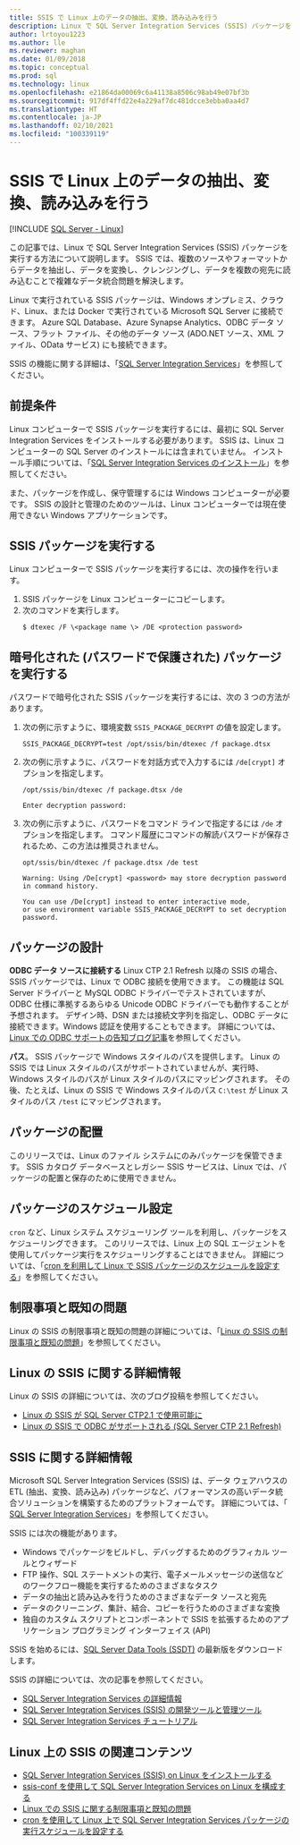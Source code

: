 ```yaml
---
title: SSIS で Linux 上のデータの抽出、変換、読み込みを行う
description: Linux で SQL Server Integration Services (SSIS) パッケージを実行する方法について説明します。 また、SSIS の機能に関する詳細情報の入手先についても説明します。
author: lrtoyou1223
ms.author: lle
ms.reviewer: maghan
ms.date: 01/09/2018
ms.topic: conceptual
ms.prod: sql
ms.technology: linux
ms.openlocfilehash: e21864da00069c6a41138a8506c98ab49e07bf3b
ms.sourcegitcommit: 917df4ffd22e4a229af7dc481dcce3ebba0aa4d7
ms.translationtype: HT
ms.contentlocale: ja-JP
ms.lasthandoff: 02/10/2021
ms.locfileid: "100339119"
---
```

# <a name="extract-transform-and-load-data-on-linux-with-ssis"></a>SSIS で Linux 上のデータの抽出、変換、読み込みを行う

[!INCLUDE [SQL Server - Linux](../includes/applies-to-version/sql-linux.md)]

この記事では、Linux で SQL Server Integration Services (SSIS) パッケージを実行する方法について説明します。 SSIS では、複数のソースやフォーマットからデータを抽出し、データを変換し、クレンジングし、データを複数の宛先に読み込むことで複雑なデータ統合問題を解決します。 

Linux で実行されている SSIS パッケージは、Windows オンプレミス、クラウド、Linux、または Docker で実行されている Microsoft SQL Server に接続できます。 Azure SQL Database、Azure Synapse Analytics、ODBC データ ソース、フラット ファイル、その他のデータ ソース (ADO.NET ソース、XML ファイル、OData サービス) にも接続できます。

SSIS の機能に関する詳細は、「[SQL Server Integration Services](../integration-services/sql-server-integration-services.md)」を参照してください。

## <a name="prerequisites"></a>前提条件

Linux コンピューターで SSIS パッケージを実行するには、最初に SQL Server Integration Services をインストールする必要があります。 SSIS は、Linux コンピューターの SQL Server のインストールには含まれていません。 インストール手順については、「[SQL Server Integration Services のインストール](sql-server-linux-setup-ssis.md)」を参照してください。

また、パッケージを作成し、保守管理するには Windows コンピューターが必要です。 SSIS の設計と管理のためのツールは、Linux コンピューターでは現在使用できない Windows アプリケーションです。 

## <a name="run-an-ssis-package"></a>SSIS パッケージを実行する

Linux コンピューターで SSIS パッケージを実行するには、次の操作を行います。

1.  SSIS パッケージを Linux コンピューターにコピーします。
2.  次のコマンドを実行します。
    ```
    $ dtexec /F \<package name \> /DE <protection password>
    ```

## <a name="run-an-encrypted-password-protected-package"></a>暗号化された (パスワードで保護された) パッケージを実行する
パスワードで暗号化された SSIS パッケージを実行するには、次の 3 つの方法があります。

1.  次の例に示すように、環境変数 `SSIS_PACKAGE_DECRYPT` の値を設定します。

    ```
    SSIS_PACKAGE_DECRYPT=test /opt/ssis/bin/dtexec /f package.dtsx
    ```

2.  次の例に示すように、パスワードを対話方式で入力するには `/de[crypt]` オプションを指定します。

    ```
    /opt/ssis/bin/dtexec /f package.dtsx /de
    
    Enter decryption password:
    ```

3.  次の例に示すように、パスワードをコマンド ラインで指定するには `/de` オプションを指定します。 コマンド履歴にコマンドの解読パスワードが保存されるため、この方法は推奨されません。

    ```
    opt/ssis/bin/dtexec /f package.dtsx /de test
    
    Warning: Using /De[crypt] <password> may store decryption password in command history.
    
    You can use /De[crypt] instead to enter interactive mode,
    or use environment variable SSIS_PACKAGE_DECRYPT to set decryption password.
    ```

## <a name="design-packages"></a>パッケージの設計

**ODBC データ ソースに接続する** Linux CTP 2.1 Refresh 以降の SSIS の場合、SSIS パッケージでは、Linux で ODBC 接続を使用できます。 この機能は SQL Server ドライバーと MySQL ODBC ドライバーでテストされていますが、ODBC 仕様に準拠するあらゆる Unicode ODBC ドライバーでも動作することが予想されます。 デザイン時、DSN または接続文字列を指定し、ODBC データに接続できます。Windows 認証を使用することもできます。 詳細については、[Linux での ODBC サポートの告知ブログ記事](https://blogs.msdn.microsoft.com/ssis/2017/06/16/odbc-is-supported-in-ssis-on-linux-ssis-helsinki-ctp2-1-refresh/)を参照してください。

**パス**。 SSIS パッケージで Windows スタイルのパスを提供します。 Linux の SSIS では Linux スタイルのパスがサポートされていませんが、実行時、Windows スタイルのパスが Linux スタイルのパスにマッピングされます。 その後、たとえば、Linux の SSIS で Windows スタイルのパス `C:\test` が Linux スタイルのパス `/test` にマッピングされます。

## <a name="deploy-packages"></a>パッケージの配置
このリリースでは、Linux のファイル システムにのみパッケージを保管できます。 SSIS カタログ データベースとレガシー SSIS サービスは、Linux では、パッケージの配置と保存のために使用できません。

## <a name="schedule-packages"></a>パッケージのスケジュール設定
`cron` など、Linux システム スケジューリング ツールを利用し、パッケージをスケジューリングできます。 このリリースでは、Linux 上の SQL エージェントを使用してパッケージ実行をスケジューリングすることはできません。 詳細については、「[cron を利用して Linux で SSIS パッケージのスケジュールを設定する](sql-server-linux-schedule-ssis-packages.md)」を参照してください。

## <a name="limitations-and-known-issues"></a>制限事項と既知の問題

Linux の SSIS の制限事項と既知の問題の詳細については、「[Linux の SSIS の制限事項と既知の問題](sql-server-linux-ssis-known-issues.md)」を参照してください。

## <a name="more-info-about-ssis-on-linux"></a>Linux の SSIS に関する詳細情報

Linux の SSIS の詳細については、次のブログ投稿を参照してください。

-   [Linux の SSIS が SQL Server CTP2.1 で使用可能に](https://blogs.msdn.microsoft.com/ssis/2017/05/17/ssis-helsinki-is-available-in-sql-server-vnext-ctp2-1/)
-   [Linux の SSIS で ODBC がサポートされる (SQL Server CTP 2.1 Refresh)](https://blogs.msdn.microsoft.com/ssis/2017/06/16/odbc-is-supported-in-ssis-on-linux-ssis-helsinki-ctp2-1-refresh/)

## <a name="more-info-about-ssis"></a>SSIS に関する詳細情報

Microsoft SQL Server Integration Services (SSIS) は、データ ウェアハウスの ETL (抽出、変換、読み込み) パッケージなど、パフォーマンスの高いデータ統合ソリューションを構築するためのプラットフォームです。 詳細については、「 [SQL Server Integration Services](../integration-services/sql-server-integration-services.md)」を参照してください。

SSIS には次の機能があります。
- Windows でパッケージをビルドし、デバッグするためのグラフィカル ツールとウィザード
- FTP 操作、SQL ステートメントの実行、電子メールメッセージの送信などのワークフロー機能を実行するためのさまざまなタスク
- データの抽出と読み込みを行うためのさまざまなデータ ソースと宛先
- データのクリーニング、集計、結合、コピーを行うためのさまざまな変換
- 独自のカスタム スクリプトとコンポーネントで SSIS を拡張するためのアプリケーション プログラミング インターフェイス (API)

SSIS を始めるには、[SQL Server Data Tools (SSDT)](../integration-services/ssis-how-to-create-an-etl-package.md) の最新版をダウンロードします。

SSIS の詳細については、次の記事を参照してください。
- [SQL Server Integration Services の詳細情報](../integration-services/sql-server-integration-services.md)
- [SQL Server Integration Services (SSIS) の開発ツールと管理ツール](../integration-services/integration-services-ssis-development-and-management-tools.md)
- [SQL Server Integration Services チュートリアル](../integration-services/integration-services-tutorials.md)

## <a name="related-content-about-ssis-on-linux"></a>Linux 上の SSIS の関連コンテンツ
-   [SQL Server Integration Services (SSIS) on Linux をインストールする](sql-server-linux-setup-ssis.md)
-   [ssis-conf を使用して SQL Server Integration Services on Linux を構成する](sql-server-linux-configure-ssis.md)
-   [Linux での SSIS に関する制限事項と既知の問題](sql-server-linux-ssis-known-issues.md)
-   [cron を使用して Linux 上で SQL Server Integration Services パッケージの実行スケジュールを設定する](sql-server-linux-schedule-ssis-packages.md)